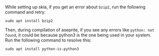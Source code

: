 While setting up skia, if you get an error about `bzip2`, run the following command and retry:
```
sudo apt install bzip2
```

Then, during compilation of aseprite, if you see any errors like `python: not found`, it could be because python3 is the one being used in your system. Run the following command to resolve this:
```
sudo apt install python-is-python3
```
